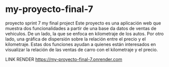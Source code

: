 # my-proyecto-final-7
proyecto sprint 7 
my final project 
Este proyecto es una aplicación web que muestra dos funcionalidades a partir de una base da datos de ventas de vehiculos. De un lado, la que se enfoca en kilometraje de los autos. Por otro lado, una gráfica de dispersión sobre la relación entre el precio y el kilometraje. Estas dos funciones ayudan a quienes están interesados en visualizar la relación de las ventas de carro con el kilometraje y el precio. 

LINK RENDER 
https://my-proyecto-final-7.onrender.com